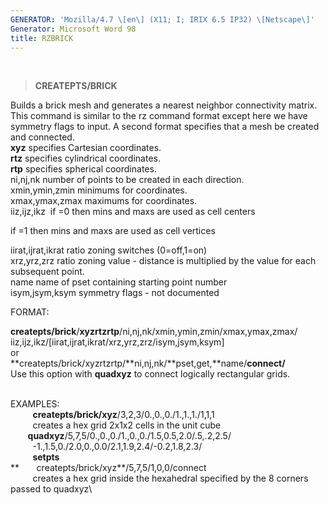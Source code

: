 ```yaml
---
GENERATOR: 'Mozilla/4.7 \[en\] (X11; I; IRIX 6.5 IP32) \[Netscape\]'
Generator: Microsoft Word 98
title: RZBRICK
---
```


 

> **CREATEPTS/BRICK**

Builds a brick mesh and generates a nearest neighbor connectivity
matrix. This command is similar to the rz command format except here we
have symmetry flags to input. A second format specifies that a mesh be
created and connected.\
**xyz** specifies Cartesian coordinates.\
**rtz** specifies cylindrical coordinates.\
**rtp** specifies spherical coordinates.\
ni,nj,nk number of points to be created in each direction.\
xmin,ymin,zmin minimums for coordinates.\
xmax,ymax,zmax maximums for coordinates.\
iiz,ijz,ikz  if =0 then mins and maxs are used as cell centers

if =1 then mins and maxs are used as cell vertices

iirat,ijrat,ikrat ratio zoning switches (0=off,1=on)\
xrz,yrz,zrz ratio zoning value - distance is multiplied by the value for
each subsequent point.\
name name of pset containing starting point number\
isym,jsym,ksym symmetry flags - not documented

FORMAT:

**createpts/brick**/**xyz****rtz****rtp**/ni,nj,nk/xmin,ymin,zmin/xmax,ymax,zmax/\
iiz,ijz,ikz/\[iirat,ijrat,ikrat/xrz,yrz,zrz/isym,jsym,ksym\]\
or\
**createpts/brick/xyzrtzrtp/**ni,nj,nk/**pset,get,**name/**connect/**\
Use this option with **quadxyz** to connect logically rectangular grids.

\
EXAMPLES:\
         **createpts/brick/xyz**/3,2,3/0.,0.,0./1.,1.,1./1,1,1\
         creates a hex grid 2x1x2 cells in the unit cube\
       **quadxyz**/5,7,5/0.,0.,0./1.,0.,0./1.5,0.5,2.0/.5,.2,2.5/\
         -1.,1.5,0./2.0,0.,0.0/2.1,1.9,2.4/-0.2,1.8,2.3/\
         **setpts**\
**       createpts/brick/xyz**/5,7,5/1,0,0/connect\
         creates a hex grid inside the hexahedral specified by the 8
corners passed to quadxyz\
